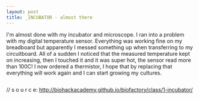 ```yaml
---
layout: post
title: _INCUBATOR - almost there
---
```


I'm almost done with my incubator and microscope. I ran into a problem with my digital temperature sensor. Everything was working fine on my breadboard but apparently I messed something up when transferring to my circuitboard. All of a sudden I noticed that the measured temperature kept on increasing, then I touched it and it was super hot, the sensor read more than 100C!
I now ordered a thermistor, I hope that by replacing that everything will work again and I can start growing my cultures.

<img src="http://tamarahoogeweegen.com/INCUBATOR_3.jpg" alt="" /> 

// s o u r c e: http://biohackacademy.github.io/biofactory/class/1-incubator/
